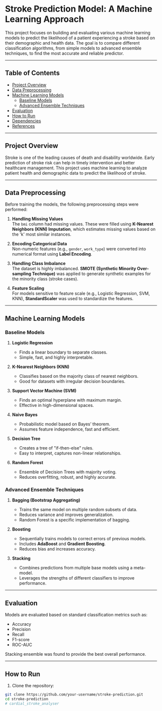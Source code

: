 # Stroke Prediction Model: A Machine Learning Approach

This project focuses on building and evaluating various machine learning models to predict the likelihood of a patient experiencing a stroke based on their demographic and health data. The goal is to compare different classification algorithms, from simple models to advanced ensemble techniques, to find the most accurate and reliable predictor.

---

## Table of Contents

- [Project Overview](#project-overview)
- [Data Preprocessing](#data-preprocessing)
- [Machine Learning Models](#machine-learning-models)
  - [Baseline Models](#baseline-models)
  - [Advanced Ensemble Techniques](#advanced-ensemble-techniques)
- [Evaluation](#evaluation)
- [How to Run](#how-to-run)
- [Dependencies](#dependencies)
- [References](#references)

---

## Project Overview

Stroke is one of the leading causes of death and disability worldwide. Early prediction of stroke risk can help in timely intervention and better healthcare management. This project uses machine learning to analyze patient health and demographic data to predict the likelihood of stroke.

---

## Data Preprocessing

Before training the models, the following preprocessing steps were performed:

1. **Handling Missing Values**  
   The `bmi` column had missing values. These were filled using **K-Nearest Neighbors (KNN) Imputation**, which estimates missing values based on the 'k' most similar instances.

2. **Encoding Categorical Data**  
   Non-numeric features (e.g., `gender`, `work_type`) were converted into numerical format using **Label Encoding**.

3. **Handling Class Imbalance**  
   The dataset is highly imbalanced. **SMOTE (Synthetic Minority Over-sampling Technique)** was applied to generate synthetic examples for the minority class (stroke cases).

4. **Feature Scaling**  
   For models sensitive to feature scale (e.g., Logistic Regression, SVM, KNN), **StandardScaler** was used to standardize the features.

---

## Machine Learning Models

### Baseline Models

1. **Logistic Regression**  
   - Finds a linear boundary to separate classes.  
   - Simple, fast, and highly interpretable.

2. **K-Nearest Neighbors (KNN)**  
   - Classifies based on the majority class of nearest neighbors.  
   - Good for datasets with irregular decision boundaries.

3. **Support Vector Machine (SVM)**  
   - Finds an optimal hyperplane with maximum margin.  
   - Effective in high-dimensional spaces.

4. **Naive Bayes**  
   - Probabilistic model based on Bayes’ theorem.  
   - Assumes feature independence, fast and efficient.

5. **Decision Tree**  
   - Creates a tree of "if-then-else" rules.  
   - Easy to interpret, captures non-linear relationships.

6. **Random Forest**  
   - Ensemble of Decision Trees with majority voting.  
   - Reduces overfitting, robust, and highly accurate.

### Advanced Ensemble Techniques

1. **Bagging (Bootstrap Aggregating)**  
   - Trains the same model on multiple random subsets of data.  
   - Reduces variance and improves generalization.  
   - Random Forest is a specific implementation of bagging.

2. **Boosting**  
   - Sequentially trains models to correct errors of previous models.  
   - Includes **AdaBoost** and **Gradient Boosting**.  
   - Reduces bias and increases accuracy.

3. **Stacking**  
   - Combines predictions from multiple base models using a meta-model.  
   - Leverages the strengths of different classifiers to improve performance.

---

## Evaluation

Models are evaluated based on standard classification metrics such as:

- Accuracy
- Precision
- Recall
- F1-score
- ROC-AUC

Stacking ensemble was found to provide the best overall performance.

---

## How to Run

1. Clone the repository:
```bash
git clone https://github.com/your-username/stroke-prediction.git
cd stroke-prediction
#   c a r d i a l _ s t r o k e _ a n a l y s e r 
 
 
